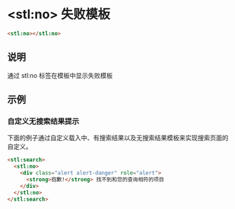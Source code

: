 ﻿---
sidebar: auto
---

# &lt;stl:no&gt; 失败模板

```html
<stl:no></stl:no>
```

## 说明

通过 stl:no 标签在模板中显示失败模板

## 示例

### 自定义无搜索结果提示

下面的例子通过自定义载入中、有搜索结果以及无搜索结果模板来实现搜索页面的自定义。

```html
<stl:search>
  <stl:no>
    <div class="alert alert-danger" role="alert">
      <strong>抱歉!</strong> 找不到和您的查询相符的项目
    </div>
  </stl:no>
</stl:search>
```
